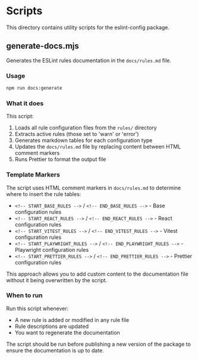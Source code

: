 # Scripts

This directory contains utility scripts for the eslint-config package.

## generate-docs.mjs

Generates the ESLint rules documentation in the `docs/rules.md` file.

### Usage

```bash
npm run docs:generate
```

### What it does

This script:

1. Loads all rule configuration files from the `rules/` directory
2. Extracts active rules (those set to 'warn' or 'error')
3. Generates markdown tables for each configuration type
4. Updates the `docs/rules.md` file by replacing content between HTML comment markers
5. Runs Prettier to format the output file

### Template Markers

The script uses HTML comment markers in `docs/rules.md` to determine where to insert the rule tables:

- `<!-- START_BASE_RULES -->` / `<!-- END_BASE_RULES -->` - Base configuration rules
- `<!-- START_REACT_RULES -->` / `<!-- END_REACT_RULES -->` - React configuration rules
- `<!-- START_VITEST_RULES -->` / `<!-- END_VITEST_RULES -->` - Vitest configuration rules
- `<!-- START_PLAYWRIGHT_RULES -->` / `<!-- END_PLAYWRIGHT_RULES -->` - Playwright configuration rules
- `<!-- START_PRETTIER_RULES -->` / `<!-- END_PRETTIER_RULES -->` - Prettier configuration rules

This approach allows you to add custom content to the documentation file without it being overwritten by the script.

### When to run

Run this script whenever:

- A new rule is added or modified in any rule file
- Rule descriptions are updated
- You want to regenerate the documentation

The script should be run before publishing a new version of the package to ensure the documentation is up to date.
